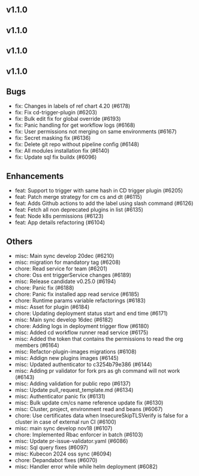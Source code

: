 ## v1.1.0



## v1.1.0



## v1.1.0



## v1.1.0

## Bugs
- fix: Changes in labels of ref chart 4.20 (#6178)
- fix: Fix cd-trigger-plugin (#6203)
- fix: Bulk edit fix for global override (#6193)
- fix: Panic handling for get workflow logs (#6168)
- fix: User permissions not merging on same environments (#6167)
- fix: Secret masking fix (#6136)
- fix: Delete git repo without pipeline config (#6148)
- fix: All modules installation fix (#6140)
- fix: Update sql fix buildx (#6096)
## Enhancements
- feat: Support to trigger with same hash in CD trigger plugin  (#6205)
- feat: Patch merge strategy for cm cs and dt (#6115)
- feat: Adds Github actions to add the label using slash command (#6126)
- feat: Fetch all non deprecated plugins in list (#6135)
- feat: Node k8s permissions (#6123)
- feat: App details refactoring (#6104)
## Others
- misc: Main sync develop 20dec (#6210)
- misc: migration for mandatory tag (#6208)
- chore: Read service for team (#6201)
- chore: Oss ent triggerService changes (#6189)
- misc: Release candidate v0.25.0 (#6194)
- chore: Panic fix (#6188)
- chore: Panic fix installed app read service (#6185)
- chore: Runtime params variable refactorings (#6183)
- misc: Asset for plugin (#6184)
- chore: Updating deployment status start and end time (#6171)
- misc: Main sync develop 16dec (#6182)
- chore: Adding logs in deployment trigger flow (#6180)
- misc: Added cd workflow runner read service (#6175)
- misc: Added the token that contains the permissions to read the org members (#6164)
- misc: Refactor-plugin-images migrations (#6108)
- misc: Addign new plugins images (#6145)
- misc: Updated authenticator to c3254b79e386 (#6144)
- misc:  Adding pr validator for fork prs as gh command will not work (#6143)
- misc: Adding validation for public repo (#6137)
- misc: Update pull_request_template.md (#6134)
- misc: Authenticator panic fix (#6131)
- misc: Bulk update cm/cs name reference update fix (#6130)
- misc: Cluster, project, environment read and beans (#6067)
- chore: Use certificates data when InsecureSkipTLSVerify is false for a cluster in case of external run CI (#6100)
- misc: main sync develop nov18 (#6107)
- chore: Implemented Rbac enforcer in batch (#6103)
- misc: Update pr-issue-validator.yaml (#6086)
- misc: Sql query fixes (#6097)
- misc: Kubecon 2024 oss sync (#6094)
- chore: Depandabot fixes (#6070)
- misc: Handler error while while helm deployment (#6082)



